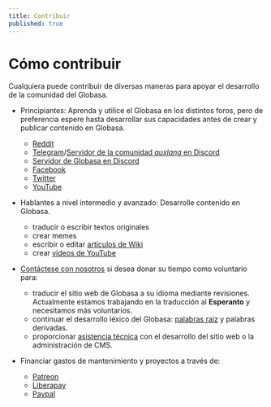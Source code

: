 ```yaml
---
title: Contribuir
published: true
---
```


# Cómo contribuir

Cualquiera puede contribuir de diversas maneras para apoyar el desarrollo de la comunidad del Globasa.

* Principiantes: Aprenda y utilice el Globasa en los distintos foros, pero de preferencia espere hasta desarrollar sus capacidades antes de crear y publicar contenido en Globasa. 
	* [Reddit](https://www.reddit.com/r/Globasa/)
	* [Telegram](https://t.me/+D4HjZQpQqXZ1vLMS)/[Servidor de la comunidad _auxlang_ en Discord](https://discord.gg/tyYHheM)
	* [Servidor de Globasa en Discord](https://discord.gg/JCaqAvapGR)
	* [Facebook](https://www.facebook.com/groups/438894989997591)
	* [Twitter](https://twitter.com/hashtag/Globasa)  
	* [YouTube](https://www.youtube.com/results?search_query=globasa)

* Hablantes a nivel intermedio y avanzado: Desarrolle contenido en Globasa.
	* traducir o escribir textos originales
	* crear memes
	* escribir o editar [artículos de Wiki](https://globasa.miraheze.org/wiki/Cuyo_Sayfa)
	* crear [videos de YouTube](https://www.youtube.com/results?search_query=globasa)

* [Contáctese con nosotros](https://www.globasa.net/spa/pimpan-swal/kontato) si desea donar su tiempo como voluntario para:
	* traducir el sitio web de Globasa a su idioma mediante revisiones. Actualmente estamos trabajando en la traducción al **Esperanto** y necesitamos más voluntarios.
	* continuar el desarrollo léxico del Globasa: [palabras raíz](https://www.globasa.net/spa/pimpan-swal/proceso-fe-lexijeni) y palabras derivadas.
	* proporcionar [asistencia técnica](https://www.reddit.com/r/Globasa/comments/11m6z37/globasa_website_volunteers/) con el desarrollo del sitio web o la administración de CMS.

* Financiar gastos de mantenimiento y proyectos a través de:
	* [Patreon](https://www.patreon.com/Globasa)
  	* [Liberapay](https://liberapay.com/Globasa)
 	* [Paypal](https://www.paypal.com/paypalme/globayen)